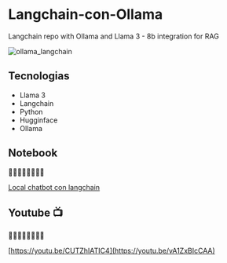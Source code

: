 # Langchain-con-Ollama
Langchain repo with Ollama and Llama 3 - 8b integration for RAG

![ollama_langchain](https://github.com/alarcon7a/Langchain-con-Ollama/assets/33847175/49b33727-0e9e-4092-97ef-c291a9588550)


## Tecnologias

- Llama 3
- Langchain
- Python
- Hugginface
- Ollama

## Notebook
🔽🔽🔽🔽🔽🔽🔽🔽 

[Local chatbot con langchain](local_rag.ipynb)


## Youtube 📺
🔽🔽🔽🔽🔽🔽🔽🔽 

[https://youtu.be/CUTZhIATIC4](https://youtu.be/vA1ZxBIcCAA)
